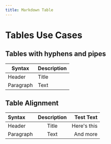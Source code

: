 ```yaml
---
title: Markdown Table
---
```


# Tables Use Cases

 ## Tables with hyphens and pipes

| Syntax      | Description |
| ----------- | ----------- |
| Header      | Title       |
| Paragraph   | Text        |

## Table Alignment

| Syntax      | Description | Test Text     |
| :---        |    :----:   |          ---: |
| Header      | Title       | Here's this   |
| Paragraph   | Text        | And more      |